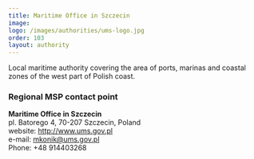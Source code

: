 ```yaml
---
title: Maritime Office in Szczecin
image: 
logo: /images/authorities/ums-logo.jpg
order: 103
layout: authority
---
```


Local maritime authority covering the area of ports, marinas and coastal zones of the west part of Polish coast.

### Regional MSP contact point

**Maritime Office in Szczecin**  
pl. Batorego 4, 70-207 Szczecin, Poland  
website: <http://www.ums.gov.pl>  
e-mail: <mkonik@ums.gov.pl>  
Phone: +48 914403268  
